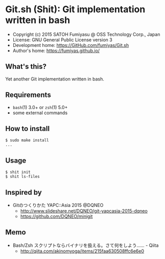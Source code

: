 Git.sh (Shit): Git implementation written in bash
======================================================================

  * Copyright (c) 2015 SATOH Fumiyasu @ OSS Technology Corp., Japan
  * License: GNU General Public License version 3
  * Development home: <https://GitHub.com/fumiyas/Git.sh>
  * Author's home: <https://fumiyas.github.io/>

What's this?
---------------------------------------------------------------------

Yet another Git implementation written in bash.

Requirements
---------------------------------------------------------------------

  * `bash`(1) 3.0+ or `zsh`(1) 5.0+
  * some external commands

How to install
---------------------------------------------------------------------

    $ sudo make install
    ...

Usage
---------------------------------------------------------------------

    $ shit init
    $ shit ls-files

Inspired by
---------------------------------------------------------------------

  * Gitのつくりかた YAPC::Asia 2015 @DQNEO
    * http://www.slideshare.net/DQNEO/git-yapcasia-2015-dqneo
    * https://github.com/DQNEO/minigit

Memo
---------------------------------------------------------------------

  * Bash/Zsh スクリプトならバイナリを扱える。さて何をしよう…… - Qiita
    * http://qiita.com/akinomyoga/items/215faa630508ffc6e6e0
